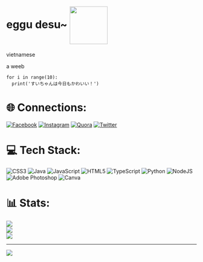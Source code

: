 <h1>eggu desu~ <img src="[https://media.tenor.com/ABkcBqwf1ZgAAAAC/the-quintessential-quintuplets-nanako.gif](https://cdn.discordapp.com/emojis/557393461620506634.gif?size=2048)" style="width: 100px; vertical-align: middle"></img></h1>

vietnamese

a weeb

```
for i in range(10):
  print('すいちゃんは今日もかわいい！')
```

# 🌐 Connections:
[![Facebook](https://img.shields.io/badge/Facebook-%231877F2.svg?logo=Facebook&logoColor=white)](https://facebook.com/pdteggman) [![Instagram](https://img.shields.io/badge/Instagram-%23E4405F.svg?logo=Instagram&logoColor=white)](https://instagram.com/benny_ng08) [![Quora](https://img.shields.io/badge/Quora-%23B92B27.svg?logo=Quora&logoColor=white)](https://quora.com/profile/piaw505) [![Twitter](https://img.shields.io/badge/Twitter-%231DA1F2.svg?logo=Twitter&logoColor=white)](https://twitter.com/piaw505) 

# 💻 Tech Stack:
![CSS3](https://img.shields.io/badge/css3-%231572B6.svg?style=for-the-badge&logo=css3&logoColor=white) ![Java](https://img.shields.io/badge/java-%23ED8B00.svg?style=for-the-badge&logo=java&logoColor=white) ![JavaScript](https://img.shields.io/badge/javascript-%23323330.svg?style=for-the-badge&logo=javascript&logoColor=%23F7DF1E) ![HTML5](https://img.shields.io/badge/html5-%23E34F26.svg?style=for-the-badge&logo=html5&logoColor=white) ![TypeScript](https://img.shields.io/badge/typescript-%23007ACC.svg?style=for-the-badge&logo=typescript&logoColor=white) ![Python](https://img.shields.io/badge/python-3670A0?style=for-the-badge&logo=python&logoColor=ffdd54) ![NodeJS](https://img.shields.io/badge/node.js-6DA55F?style=for-the-badge&logo=node.js&logoColor=white) ![Adobe Photoshop](https://img.shields.io/badge/adobephotoshop-%2331A8FF.svg?style=for-the-badge&logo=adobephotoshop&logoColor=white) ![Canva](https://img.shields.io/badge/Canva-%2300C4CC.svg?style=for-the-badge&logo=Canva&logoColor=white)

# 📊 Stats:
![](https://github-readme-stats.vercel.app/api?username=pdt1806&theme=radical&hide_border=false&include_all_commits=true&count_private=true)<br/>
![](https://github-readme-streak-stats.herokuapp.com/?user=pdt1806&theme=radical&hide_border=false)<br/>
![](https://github-readme-stats.vercel.app/api/top-langs/?username=pdt1806&theme=radical&hide_border=false&include_all_commits=true&count_private=true&layout=compact)

---
[![](https://visitcount.itsvg.in/api?id=pdt1806&icon=0&color=5)](https://visitcount.itsvg.in)
